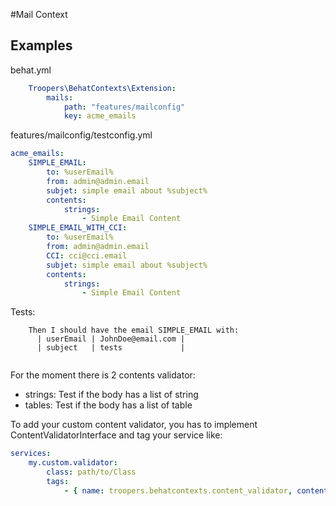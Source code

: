 #Mail Context

## Examples

behat.yml

```yaml
    Troopers\BehatContexts\Extension:
        mails:
            path: "features/mailconfig"
            key: acme_emails
```

features/mailconfig/testconfig.yml

```yaml
acme_emails:
    SIMPLE_EMAIL:
        to: %userEmail%
        from: admin@admin.email
        subjet: simple email about %subject%
        contents:
            strings:
                - Simple Email Content
    SIMPLE_EMAIL_WITH_CCI:
        to: %userEmail%
        from: admin@admin.email
        CCI: cci@cci.email
        subjet: simple email about %subject%
        contents:
            strings:
                - Simple Email Content
```

Tests:

```gherkin 
    Then I should have the email SIMPLE_EMAIL with:
      | userEmail | JohnDoe@email.com |
      | subject   | tests             |
                  
```

For the moment there is 2 contents validator:
- strings: Test if the body has a list of string
- tables: Test if the body has a list of table

To add your custom content validator, you has to implement ContentValidatorInterface and tag 
your service like:

```yaml
services:
    my.custom.validator:
        class: path/to/Class  
        tags:
            - { name: troopers.behatcontexts.content_validator, contentType: 'mycustomtag' }
```

